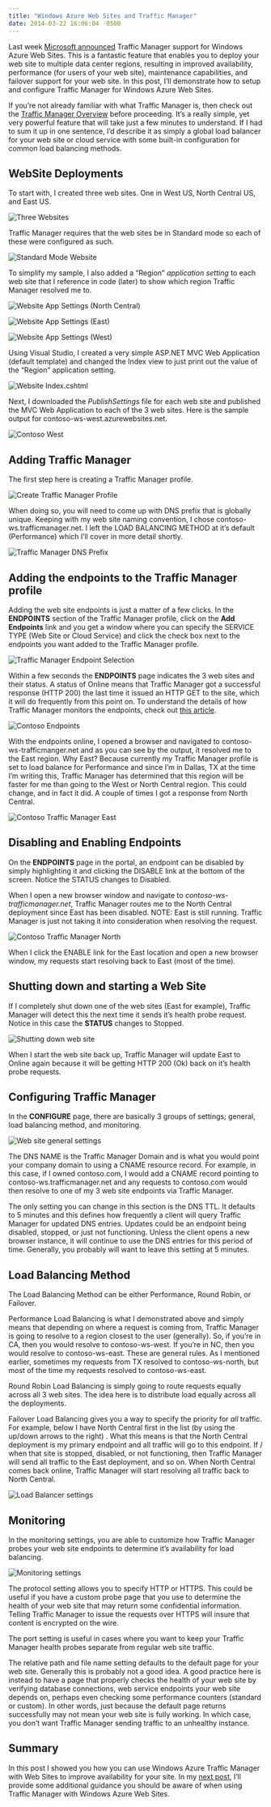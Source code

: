 ```yaml
---
title: "Windows Azure Web Sites and Traffic Manager"
date: 2014-03-22 16:06:04 -0500
---
```


Last week [Microsoft announced](http://blogs.msdn.com/b/windowsazure/archive/2014/03/13/announcing-general-availability-of-oracle-software-on-windows-azure-and-updates-to-windows-azure-traffic-manager.aspx) Traffic Manager support for Windows Azure Web Sites.  This is a fantastic feature that enables you to deploy your web site to multiple data center regions, resulting in improved availability, performance (for users of your web site), maintenance capabilities, and failover support for your web site.  In this post, I’ll demonstrate how to setup and configure Traffic Manager for Windows Azure Web Sites.

If you’re not already familiar with what Traffic Manager is, then check out the [Traffic Manager Overview](http://msdn.microsoft.com/en-us/library/windowsazure/hh744833.aspx) before proceeding.  It’s a really simple, yet very powerful feature that will take just a few minutes to understand.  If I had to sum it up in one sentence, I’d describe it as simply a global load balancer for your web site or cloud service with some built-in configuration for common load balancing methods.

## WebSite Deployments ##

To start with, I created three web sites.  One in West US, North Central US, and East US.

![Three Websites](/assets/img/azure-website-traffic-manager-01.png)

Traffic Manager requires that the web sites be in Standard mode so each of these were configured as such.

![Standard Mode Website](/assets/img/azure-website-traffic-manager-02.png)

To simplify my sample, I also added a “Region” *application setting* to each web site that I reference in code (later) to show which region Traffic Manager resolved me to.

![Website App Settings (North Central)](/assets/img/azure-website-traffic-manager-03.png)

![Website App Settings (East)](/assets/img/azure-website-traffic-manager-04.png)

![Website App Settings (West)](/assets/img/azure-website-traffic-manager-05.png)

Using Visual Studio, I created a very simple ASP.NET MVC Web Application (default template) and changed the Index view to just print out the value of the “Region” application setting.

![Website Index.cshtml](/assets/img/azure-website-traffic-manager-06.png)

Next, I downloaded the *PublishSettings* file for each web site and published the MVC Web Application to each of the 3 web sites.  Here is the sample output for contoso-ws-west.azurewebsites.net.

![Contoso West](/assets/img/azure-website-traffic-manager-07.png)

## Adding Traffic Manager ##

The first step here is creating a Traffic Manager profile.

![Create Traffic Manager Profile](/assets/img/azure-website-traffic-manager-08.png)

When doing so, you will need to come up with DNS prefix that is globally unique.  Keeping with my web site naming convention, I chose contoso-ws.trafficmanager.net.  I left the LOAD BALANCING METHOD at it’s default (Performance) which I’ll cover in more detail shortly.

![Traffic Manager DNS Prefix](/assets/img/azure-website-traffic-manager-09.png)

## Adding the endpoints to the Traffic Manager profile ##

Adding the web site endpoints is just a matter of a few clicks.  In the **ENDPOINTS** section of the Traffic Manager profile, click on the **Add Endpoints** link and you get a window where you can specify the SERVICE TYPE (Web Site or Cloud Service) and click the check box next to the endpoints you want added to the Traffic Manager profile.

![Traffic Manager Endpoint Selection](/assets/img/azure-website-traffic-manager-10.png)

Within a few seconds the **ENDPOINTS** page indicates the 3 web sites and their status.  A status of Online means that Traffic Manager got a successful response (HTTP 200) the last time it issued an HTTP GET to the site, which it will do frequently from this point on.  To understand the details of how Traffic Manager monitors the endpoints, check out [this article](http://msdn.microsoft.com/en-us/library/windowsazure/dn339013.aspx).

![Contoso Endpoints](/assets/img/azure-website-traffic-manager-11.png)

With the endpoints online, I opened a browser and navigated to contoso-ws-trafficmanger.net and as you can see by the output, it resolved me to the East region.  Why East?  Because currently my Traffic Manager profile is set to load balance for Performance and since I’m in Dallas, TX at the time I’m writing this, Traffic Manager has determined that this region will be faster for me than going to the West or North Central region.  This could change, and in fact it did.  A couple of times I got a response from North Central.

![Contoso Traffic Manager East](/assets/img/azure-website-traffic-manager-12.png)

## Disabling and Enabling Endpoints ##

On the **ENDPOINTS** page in the portal, an endpoint can be disabled by simply highlighting it and clicking the DISABLE link at the bottom of the screen.  Notice the STATUS changes to Disabled.

When I open a new browser window and navigate to *contoso-ws-trafficmanager.net*, Traffic Manager routes me to the North Central deployment since East has been disabled.  NOTE: East is still running.  Traffic Manager is just not taking it into consideration when resolving the request.

![Contoso Traffic Manager North](/assets/img/azure-website-traffic-manager-13.png)

When I click the ENABLE link for the East location and open a new browser window, my requests start resolving back to East (most of the time).

## Shutting down and starting a Web Site ##

If I completely shut down one of the web sites (East for example), Traffic Manager will detect this the next time it sends it’s health probe request. Notice in this case the **STATUS** changes to Stopped.

![Shutting down web site](/assets/img/azure-website-traffic-manager-14.png)

When I start the web site back up, Traffic Manager will update East to Online again because it will be getting HTTP 200 (Ok) back on it’s health probe requests.

## Configuring Traffic Manager ##

In the **CONFIGURE** page, there are basically 3 groups of settings; general, load balancing method, and monitoring.

![Web site general settings](/assets/img/azure-website-traffic-manager-15.png)

The DNS NAME is the Traffic Manager Domain and is what you would point your company domain to using a CNAME resource record.  For example, in this case, if I owned contoso.com, I would add a CNAME record pointing to contoso-ws.trafficmanager.net and any requests to contoso.com would then resolve to one of my 3 web site endpoints via Traffic Manager.

The only setting you can change in this section is the DNS TTL.  It defaults to 5 minutes and this defines how frequently a client will query Traffic Manager for updated DNS entries.  Updates could be an endpoint being disabled, stopped, or just not functioning.  Unless the client opens a new browser instance, it will continue to use the DNS entries for this period of time.  Generally, you probably will want to leave this setting at 5 minutes.

## Load Balancing Method ##

The Load Balancing Method can be either Performance, Round Robin, or Failover.

Performance Load Balancing is what I demonstrated above and simply means that depending on where a request is coming from, Traffic Manager is going to resolve to a region closest to the user (generally).  So, if you’re in CA, then you would resolve to contoso-ws-west.  If you’re in NC, then you would resolve to contoso-ws-east.  These are general rules.  As I mentioned earlier, sometimes my requests from TX resolved to contoso-ws-north, but most of the time my requests resolved to contoso-ws-east.

Round Robin Load Balancing is simply going to route requests equally across all 3 web sites.  The idea here is to distribute load equally across all the deployments.

Failover Load Balancing gives you a way to specify the priority for *all* traffic.  For example, below I have North Central first in the list (by using the up/down arrows to the right) .  What this means is that the North Central deployment is my primary endpoint and all traffic will go to this endpoint.  If / when that site is stopped, disabled, or not functioning, then Traffic Manager will send all traffic to the East deployment, and so on.  When North Central comes back online, Traffic Manager will start resolving all traffic back to North Central.

![Load Balancer settings](/assets/img/azure-website-traffic-manager-16.png)

## Monitoring ##

In the monitoring settings, you are able to customize how Traffic Manager probes your web site endpoints to determine it’s availability for load balancing.

![Monitoring settings](/assets/img/azure-website-traffic-manager-17.png)

The protocol setting allows you to specify HTTP or HTTPS.  This could be useful if you have a custom probe page that you use to determine the health of your web site that may return some confidential information.  Telling Traffic Manager to issue the requests over HTTPS will insure that content is encrypted on the wire.

The port setting is useful in cases where you want to keep your Traffic Manager health probes separate from regular web site traffic.

The relative path and file name setting defaults to the default page for your web site.  Generally this is probably not a good idea.  A good practice here is instead to have a page that properly checks the health of your web site by verifying database connections, web service endpoints your web site depends on, perhaps even checking some performance counters (standard or custom).  In other words, just because the default page returns successfully may not mean your web site is fully working.  In which case, you don’t want Traffic Manager sending traffic to an unhealthy instance.

## Summary ##

In this post I showed you how you can use Windows Azure Traffic Manager with Web Sites to improve availability for your site.  In my [next post](http://rickrainey.com/2014/03/25/web-site-affinity-with-windows-azure-traffic-manager/), I’ll provide some additional guidance you should be aware of when using Traffic Manager with Windows Azure Web Sites.
